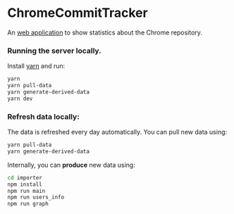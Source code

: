 # ChromeCommitTracker

An [web application](https://chrome-commit-tracker.arthursonzogni.com) to
show statistics about the Chrome repository.

### Running the server locally.

Install [yarn](https://yarnpkg.com/) and run:

```bash
yarn
yarn pull-data
yarn generate-derived-data
yarn dev
```

### Refresh data locally:

The data is refreshed every day automatically. You can pull new data using:
```bash
yarn pull-data
yarn generate-derived-data
```

Internally, you can **produce** new data using:
```bash
cd importer
npm install
npm run main
npm run users_info
npm run graph
```
